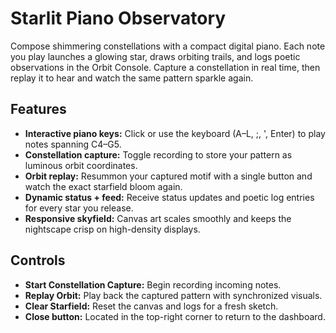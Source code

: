 # Starlit Piano Observatory

Compose shimmering constellations with a compact digital piano. Each note you play launches a glowing star, draws orbiting trails, and logs poetic observations in the Orbit Console. Capture a constellation in real time, then replay it to hear and watch the same pattern sparkle again.

## Features
- **Interactive piano keys:** Click or use the keyboard (A–L, ;, ', Enter) to play notes spanning C4–G5.
- **Constellation capture:** Toggle recording to store your pattern as luminous orbit coordinates.
- **Orbit replay:** Resummon your captured motif with a single button and watch the exact starfield bloom again.
- **Dynamic status + feed:** Receive status updates and poetic log entries for every star you release.
- **Responsive skyfield:** Canvas art scales smoothly and keeps the nightscape crisp on high-density displays.

## Controls
- **Start Constellation Capture:** Begin recording incoming notes.
- **Replay Orbit:** Play back the captured pattern with synchronized visuals.
- **Clear Starfield:** Reset the canvas and logs for a fresh sketch.
- **Close button:** Located in the top-right corner to return to the dashboard.
